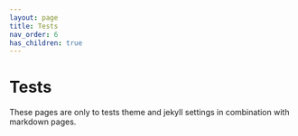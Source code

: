 ```yaml
---
layout: page
title: Tests
nav_order: 6
has_children: true
---
```


# Tests

These pages are only to tests theme and jekyll settings in combination with markdown pages.
